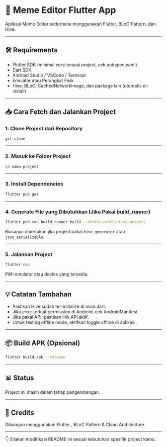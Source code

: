 # 🚀 Meme Editor Flutter App

Aplikasi Meme Editor sederhana menggunakan Flutter, BLoC Pattern, dan Hive.

---

## 🛠️ Requirements

- Flutter SDK (minimal versi sesuai project, cek pubspec.yaml)
- Dart SDK
- Android Studio / VSCode / Terminal
- Emulator atau Perangkat Fisik
- Hive, BLoC, CachedNetworkImage, dan package lain (otomatis di-install)

---

## 📥 Cara Fetch dan Jalankan Project

### 1. Clone Project dari Repository

```bash
git clone
```

---

### 2. Masuk ke Folder Project

```bash
cd nama-project
```

---

### 3. Install Dependencies

```bash
flutter pub get
```

---

### 4. Generate File yang Dibutuhkan (Jika Pakai build_runner)

```bash
flutter pub run build_runner build --delete-conflicting-outputs
```

Biasanya diperlukan jika project pakai `hive_generator` atau `json_serializable`.

---

### 5. Jalankan Project

```bash
flutter run
```

Pilih emulator atau device yang tersedia.

---

## 💡 Catatan Tambahan

- Pastikan Hive sudah ter-initialize di main.dart.
- Jika error terkait permission di Android, cek AndroidManifest.
- Jika pakai API, pastikan link API aktif.
- Untuk testing offline mode, aktifkan toggle offline di aplikasi.

---

## 📦 Build APK (Opsional)

```bash
flutter build apk --release
```

---

## 📊 Status

Project ini masih dalam tahap pengembangan.

---

## 💎 Credits

Dibangun menggunakan Flutter , BLoC Pattern & Clean Architecture.

---

👇 Silakan modifikasi README ini sesuai kebutuhan spesifik project kamu.
